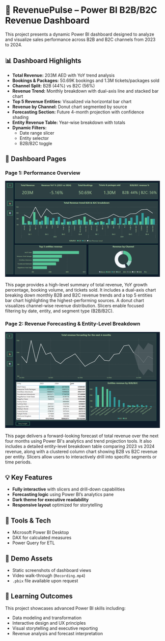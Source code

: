 # 🎯 RevenuePulse – Power BI B2B/B2C Revenue Dashboard

This project presents a dynamic Power BI dashboard designed to analyze and visualize sales performance across B2B and B2C channels from 2023 to 2024.

## 📊 Dashboard Highlights

- **Total Revenue:** 203M AED with YoY trend analysis
- **Bookings & Packages:** 50.69K bookings and 1.3M tickets/packages sold
- **Channel Split:** B2B (44%) vs B2C (56%)
- **Revenue Trend:** Monthly breakdown with dual-axis line and stacked bar chart
- **Top 5 Revenue Entities:** Visualized via horizontal bar chart
- **Revenue by Channel:** Donut chart segmented by source
- **Forecasting Section:** Future 4-month projection with confidence shading
- **Entity Revenue Table:** Year-wise breakdown with totals
- **Dynamic Filters:**  
  - Date range slicer  
  - Entity selector  
  - B2B/B2C toggle

## 📄 Dashboard Pages

### **Page 1: Performance Overview**

![(Revenue_Pulse/Performance%20Overview.png)](https://github.com/Abdullah2796/Revenue_Pulse/blob/main/Performance%20Overview.png)

This page provides a high-level summary of total revenue, YoY growth percentage, booking volume, and tickets sold. It includes a dual-axis chart breaking down monthly B2B and B2C revenue trends and a top 5 entities bar chart highlighting the highest-performing sources. A donut chart visualizes channel-wise revenue distribution. Slicers enable focused filtering by date, entity, and segment type (B2B/B2C).


### **Page 2: Revenue Forecasting & Entity-Level Breakdown**
  
![[Forecasting](Screenshots/page2_forecast.png)](https://github.com/Abdullah2796/Revenue_Pulse/blob/main/Forecasting%20%26%20Entity%20Breakdown.png)

This page delivers a forward-looking forecast of total revenue over the next four months using Power BI's analytics and trend projection tools. It also includes a detailed entity-level breakdown table comparing 2023 vs 2024 revenue, along with a clustered column chart showing B2B vs B2C revenue per entity. Slicers allow users to interactively drill into specific segments or time periods.


## 💡 Key Features

- **Fully interactive** with slicers and drill-down capabilities  
- **Forecasting logic** using Power BI’s analytics pane  
- **Dark theme for executive readability**  
- **Responsive layout** optimized for storytelling

## 🔧 Tools & Tech

- Microsoft Power BI Desktop  
- DAX for calculated measures  
- Power Query for ETL

## 📁 Demo Assets

- Static screenshots of dashboard views  
- Video walk-through (`Recording.mp4`)  
- `.pbix` file available upon request

## 🧠 Learning Outcomes

This project showcases advanced Power BI skills including:
- Data modeling and transformation  
- Interactive design and UX principles  
- Visual storytelling and executive reporting  
- Revenue analysis and forecast interpretation



